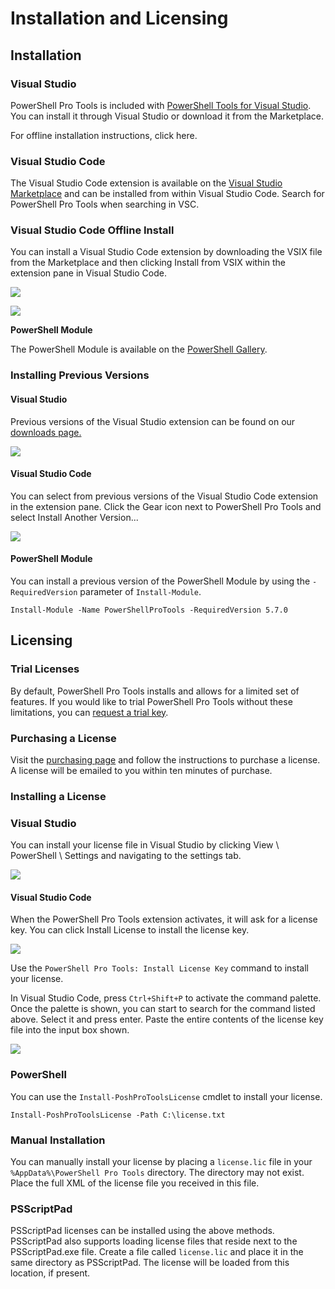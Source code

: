 # Installation and Licensing

## Installation

### **Visual Studio**

PowerShell Pro Tools is included with [PowerShell Tools for Visual Studio](https://marketplace.visualstudio.com/items?itemName=AdamRDriscoll.PowerShellToolsforVisualStudio2017-18561). You can install it through Visual Studio or download it from the Marketplace.&#x20;

For offline installation instructions, click here.

### **Visual Studio Code**&#x20;

The Visual Studio Code extension is available on the [Visual Studio Marketplace](https://marketplace.visualstudio.com/items?itemName=ironmansoftware.powershellprotools) and can be installed from within Visual Studio Code. Search for PowerShell Pro Tools when searching in VSC.&#x20;

### **Visual Studio Code Offline Install**

You can install a Visual Studio Code extension by downloading the VSIX file from the Marketplace and then clicking Install from VSIX within the extension pane in Visual Studio Code.&#x20;

![](<../../.gitbook/assets/image (29).png>)

![](<../../.gitbook/assets/image (30).png>)

**PowerShell Module**

The PowerShell Module is available on the [PowerShell Gallery](https://www.powershellgallery.com/packages/powershellprotools/1.3.0).&#x20;

### Installing Previous Versions

#### Visual Studio

Previous versions of the Visual Studio extension can be found on our [downloads page.](https://ironmansoftware.com/downloads)

![](<../../.gitbook/assets/image (61).png>)

#### Visual Studio Code

You can select from previous versions of the Visual Studio Code extension in the extension pane. Click the Gear icon next to PowerShell Pro Tools and select Install Another Version...

![](<../../.gitbook/assets/image (60).png>)

#### PowerShell Module

You can install a previous version of the PowerShell Module by using the `-RequiredVersion` parameter of `Install-Module`.

```
Install-Module -Name PowerShellProTools -RequiredVersion 5.7.0
```

## Licensing

### Trial Licenses

By default, PowerShell Pro Tools installs and allows for a limited set of features. If you would like to trial PowerShell Pro Tools without these limitations, you can [request a trial key](https://www.ironmansoftware.com/trial/powershell-pro-tools).&#x20;

### Purchasing a License

Visit the [purchasing page](https://www.ironmansoftware.com/pricing/powershell-pro-tools) and follow the instructions to purchase a license. A license will be emailed to you within ten minutes of purchase.&#x20;

### Installing a License

### Visual Studio&#x20;

You can install your license file in Visual Studio by clicking View \ PowerShell \ Settings and navigating to the settings tab.&#x20;

![](<../../.gitbook/assets/license (1).gif>)

#### Visual Studio Code

When the PowerShell Pro Tools extension activates, it will ask for a license key. You can click Install License to install the license key.

![](../../.gitbook/assets/install-license.gif)

Use the `PowerShell Pro Tools: Install License Key` command to install your license.&#x20;

In Visual Studio Code, press `Ctrl+Shift+P` to activate the command palette. Once the palette is shown, you can start to search for the command listed above. Select it and press enter. Paste the entire contents of the license key file into the input box shown.

![](../../.gitbook/assets/install-license-full.gif)

### PowerShell

You can use the `Install-PoshProToolsLicense` cmdlet to install your license.

```
Install-PoshProToolsLicense -Path C:\license.txt
```

### Manual Installation

You can manually install your license by placing a `license.lic` file in your `%AppData%\PowerShell Pro Tools` directory. The directory may not exist. Place the full XML of the license file you received in this file.&#x20;

### PSScriptPad&#x20;

PSScriptPad licenses can be installed using the above methods. PSScriptPad also supports loading license files that reside next to the PSScriptPad.exe file. Create a file called `license.lic` and place it in the same directory as PSScriptPad. The license will be loaded from this location, if present.&#x20;
